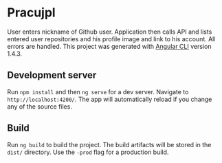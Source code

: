 # Pracujpl

User enters nickname of Github user. Application then calls API and lists entered user repositories and his profile image and link to his account. 
All errors are handled.
This project was generated with [Angular CLI](https://github.com/angular/angular-cli) version 1.4.3.

## Development server

Run `npm install` and then `ng serve` for a dev server. Navigate to `http://localhost:4200/`. The app will automatically reload if you change any of the source files.

## Build

Run `ng build` to build the project. The build artifacts will be stored in the `dist/` directory. Use the `-prod` flag for a production build.